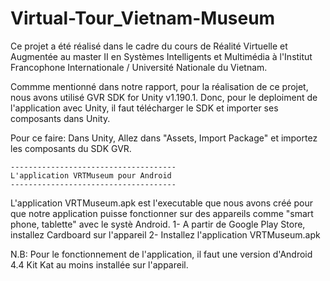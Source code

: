 # Virtual-Tour_Vietnam-Museum

Ce projet a été réalisé dans le cadre du cours de Réalité Virtuelle et Augmentée au master II en Systèmes Intelligents et Multimédia à l'Institut Francophone Internationale / Université Nationale du Vietnam.

Commme mentionné dans notre rapport, pour la réalisation de ce projet, nous avons utilisé GVR SDK for Unity v1.190.1. Donc, pour le deploiment de l'application avec Unity, il faut télécharger le SDK et importer ses composants dans Unity.

 Pour ce faire:
    Dans Unity, Allez dans "Assets, Import Package" et importez les composants du SDK GVR.
    
    -------------------------------------
    L'application VRTMuseum pour Android
    -------------------------------------
L'application VRTMuseum.apk est l'executable que nous avons créé pour que notre application puisse fonctionner sur des appareils comme "smart phone, tablette" avec le systè Android.
1- A partir de Google Play Store, installez Cardboard sur l'appareil
2- Installez l'application VRTMuseum.apk

N.B: Pour le fonctionnement de l'application, il faut une version d'Android 4.4 Kit Kat au moins installée sur l'appareil.
